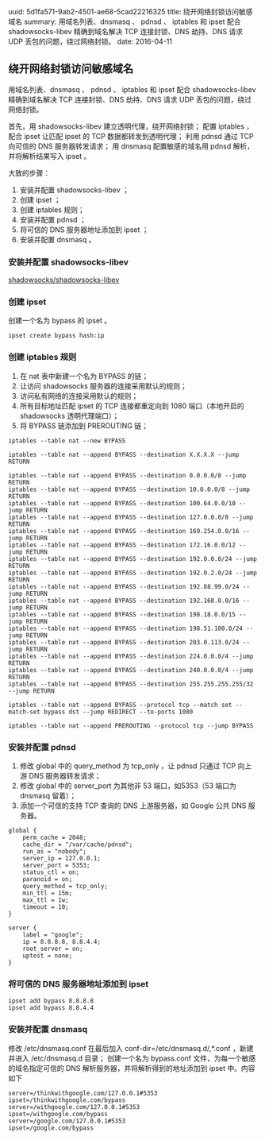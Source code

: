uuid: 5d1fa571-9ab2-4501-ae68-5cad22216325
title: 绕开网络封锁访问敏感域名
summary: 用域名列表、dnsmasq 、 pdnsd 、 iptables 和 ipset 配合 shadowsocks-libev 精确到域名解决 TCP 连接封锁、DNS 劫持、DNS 请求 UDP 丢包的问题，绕过网络封锁。
date: 2016-04-11

## 绕开网络封锁访问敏感域名 ##
用域名列表、dnsmasq 、 pdnsd 、 iptables 和 ipset 配合 shadowsocks-libev 精确到域名解决 TCP 连接封锁、DNS 劫持、DNS 请求 UDP 丢包的问题，绕过网络封锁。

首先，用 shadowsocks-libev 建立透明代理，绕开网络封锁；
配置 iptables ，配合 ipset 让匹配 ipset 的 TCP 数据都转发到透明代理；
利用 pdnsd 通过 TCP 向可信的 DNS 服务器转发请求；
用 dnsmasq 配置敏感的域名用 pdnsd 解析，并将解析结果写入 ipset 。

大致的步骤：

1. 安装并配置 shadowsocks-libev ；
2. 创建 ipset ；
3. 创建 iptables 规则；
4. 安装并配置 pdnsd ；
5. 将可信的 DNS 服务器地址添加到 ipset ；
5. 安装并配置 dnsmasq 。


### 安装并配置 shadowsocks-libev ###
[shadowsocks/shadowsocks-libev](https://github.com/shadowsocks/shadowsocks-libev)

### 创建 ipset ###
创建一个名为 bypass 的 ipset 。

```
ipset create bypass hash:ip
```

### 创建 iptables 规则 ###
1. 在 nat 表中新建一个名为 BYPASS 的链；
2. 让访问 shadowsocks 服务器的连接采用默认的规则；
3. 访问私有网络的连接采用默认的规则；
4. 所有目标地址匹配 ipset 的 TCP 连接都重定向到 1080 端口（本地开启的 shadowsocks 透明代理端口）；
5. 将 BYPASS 链添加到 PREROUTING 链；

```
iptables --table nat --new BYPASS

iptables --table nat --append BYPASS --destination X.X.X.X --jump RETURN

iptables --table nat --append BYPASS --destination 0.0.0.0/8 --jump RETURN
iptables --table nat --append BYPASS --destination 10.0.0.0/8 --jump RETURN
iptables --table nat --append BYPASS --destination 100.64.0.0/10 --jump RETURN
iptables --table nat --append BYPASS --destination 127.0.0.0/8 --jump RETURN
iptables --table nat --append BYPASS --destination 169.254.0.0/16 --jump RETURN
iptables --table nat --append BYPASS --destination 172.16.0.0/12 --jump RETURN
iptables --table nat --append BYPASS --destination 192.0.0.0/24 --jump RETURN
iptables --table nat --append BYPASS --destination 192.0.2.0/24 --jump RETURN
iptables --table nat --append BYPASS --destination 192.88.99.0/24 --jump RETURN
iptables --table nat --append BYPASS --destination 192.168.0.0/16 --jump RETURN
iptables --table nat --append BYPASS --destination 198.18.0.0/15 --jump RETURN
iptables --table nat --append BYPASS --destination 198.51.100.0/24 --jump RETURN
iptables --table nat --append BYPASS --destination 203.0.113.0/24 --jump RETURN
iptables --table nat --append BYPASS --destination 224.0.0.0/4 --jump RETURN
iptables --table nat --append BYPASS --destination 240.0.0.0/4 --jump RETURN
iptables --table nat --append BYPASS --destination 255.255.255.255/32 --jump RETURN

iptables --table nat --append BYPASS --protocol tcp --match set --match-set bypass dst --jump REDIRECT --to-ports 1080

iptables --table nat --append PREROUTING --protocol tcp --jump BYPASS
```

### 安装并配置 pdnsd ###
1. 修改 global 中的 query_method 为 tcp_only ，让 pdnsd 只通过 TCP 向上游 DNS 服务器转发请求；
2. 修改 global 中的 server_port 为其他非 53 端口，如5353（53 端口为 dnsmasq 留着）；
3. 添加一个可信的支持 TCP 查询的 DNS 上游服务器，如 Google 公共 DNS 服务器。

```
global {
	perm_cache = 2048;
	cache_dir = "/var/cache/pdnsd";
	run_as = "nobody";
	server_ip = 127.0.0.1;
	server_port = 5353;
	status_ctl = on;
	paranoid = on;
	query_method = tcp_only;
	min_ttl = 15m;
	max_ttl = 1w;
	timeout = 10;
}

server {
	label = "google";
	ip = 8.8.8.8, 8.8.4.4;
	root_server = on;
	uptest = none;
}
```

### 将可信的 DNS 服务器地址添加到 ipset ###
```
ipset add bypass 8.8.8.8
ipset add bypass 8.8.4.4
```

### 安装并配置 dnsmasq ###
修改 /etc/dnsmasq.conf 在最后加入 conf-dir=/etc/dnsmasq.d/,*.conf ，新建并进入 /etc/dnsmasq.d 目录；
创建一个名为 bypass.conf  文件，为每一个敏感的域名指定可信的 DNS 解析服务器，并将解析得到的地址添加到 ipset 中。内容如下

```
server=/thinkwithgoogle.com/127.0.0.1#5353
ipset=/thinkwithgoogle.com/bypass
server=/withgoogle.com/127.0.0.1#5353
ipset=/withgoogle.com/bypass
server=/google.com/127.0.0.1#5353
ipset=/google.com/bypass
```
